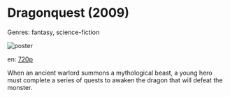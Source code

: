 # Dragonquest (2009)

Genres: fantasy, science-fiction

![poster](http://image.tmdb.org/t/p/w500/copmFpWEGiLgrnVeg2UkOAxyLlr.jpg)

en:
  [720p](magnet:?xt=urn:btih:16F6C78118B23FA0DDBD7E0FA1CD3A949E21A494&tr=udp://glotorrents.pw:6969/announce&tr=udp://tracker.opentrackr.org:1337/announce&tr=udp://torrent.gresille.org:80/announce&tr=udp://tracker.openbittorrent.com:80&tr=udp://tracker.coppersurfer.tk:6969&tr=udp://tracker.leechers-paradise.org:6969&tr=udp://p4p.arenabg.ch:1337&tr=udp://tracker.internetwarriors.net:1337)
  


When an ancient warlord summons a mythological beast, a young hero must complete a series of quests to awaken the dragon that will defeat the monster.